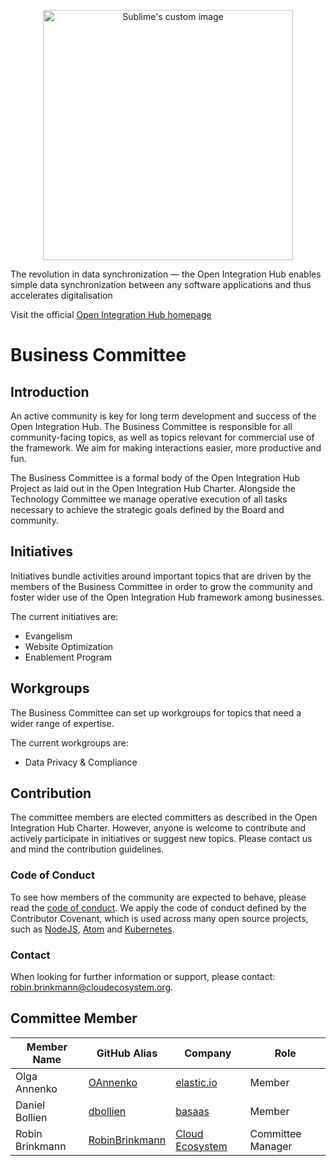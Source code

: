 <p align="center">
  <img src="https://github.com/openintegrationhub/Microservices/blob/master/Assets/medium-oih-einzeilig-zentriert.jpg" alt="Sublime's custom image" width="400"/>
</p>

The revolution in data synchronization — the Open Integration Hub enables simple data synchronization between any software applications and thus accelerates digitalisation

Visit the official [Open Integration Hub homepage](https://www.openintegrationhub.org/)

# Business Committee


## Introduction

An active community is key for long term development and success of the Open Integration Hub. The Business Committee is responsible for all community-facing topics, as well as topics relevant for commercial use of the framework. We aim for making interactions easier, more productive and fun.

The Business Committee is a formal body of the Open Integration Hub Project as laid out in the Open Integration Hub Charter. Alongside the Technology Committee we manage operative execution of all tasks necessary to achieve the strategic goals defined by the Board and community.


## Initiatives

Initiatives bundle activities around important topics that are driven by the members of the Business Committee in order to grow the community and foster wider use of the Open Integration Hub framework among businesses.

The current initiatives are:
* Evangelism
* Website Optimization
* Enablement Program


## Workgroups

The Business Committee can set up workgroups for topics that need a wider range of expertise.

The current workgroups are:
*	Data Privacy & Compliance


## Contribution
The committee members are elected committers as described in the Open Integration Hub Charter. 
However, anyone is welcome to contribute and actively participate in initiatives or suggest new topics. Please contact us and mind the contribution guidelines.


### Code of Conduct

To see how members of the community are expected to behave, please read the [code of conduct](CODE_OF_CONDUCT.md). We apply the code of conduct defined by the Contributor Covenant, which is used across many open source projects, such as [NodeJS](https://github.com/nodejs/node), [Atom](https://github.com/atom/atom) and [Kubernetes](https://github.com/kubernetes/kubernetes).

### Contact
When looking for further information or support, please contact: robin.brinkmann@cloudecosystem.org.


## Committee Member

|Member Name |GitHub Alias|Company| Role |
| --- | --- | --- | --- |
| Olga Annenko|[OAnnenko](https://github.com/OAnnenko)|[elastic.io](https://www.elastic.io//)| Member  |
| Daniel Bollien|[dbollien](https://github.com/dbollien)|[basaas](https://www.basaas.com//)| Member  |
| Robin Brinkmann |[RobinBrinkmann](https://github.com/RobinBrinkmann)|[Cloud Ecosystem](https://www.cloudecosystem.org/) | Committee Manager   |
